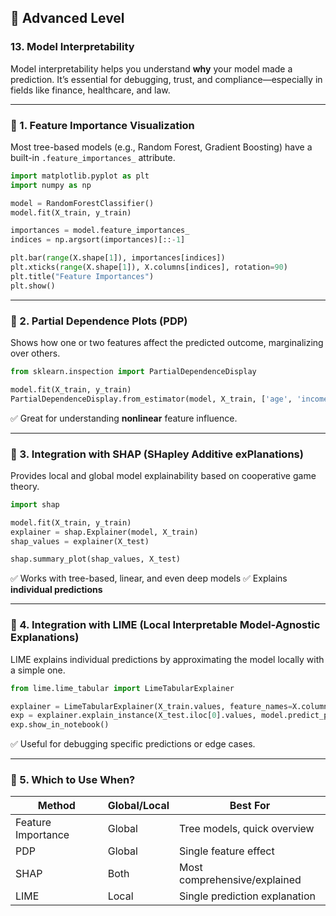 ## 🔵 Advanced Level

### 13. Model Interpretability

Model interpretability helps you understand **why** your model made a prediction. It’s essential for debugging, trust, and compliance—especially in fields like finance, healthcare, and law.

---

### 📌 1. Feature Importance Visualization

Most tree-based models (e.g., Random Forest, Gradient Boosting) have a built-in `.feature_importances_` attribute.

```python
import matplotlib.pyplot as plt
import numpy as np

model = RandomForestClassifier()
model.fit(X_train, y_train)

importances = model.feature_importances_
indices = np.argsort(importances)[::-1]

plt.bar(range(X.shape[1]), importances[indices])
plt.xticks(range(X.shape[1]), X.columns[indices], rotation=90)
plt.title("Feature Importances")
plt.show()
```

---

### 📌 2. Partial Dependence Plots (PDP)

Shows how one or two features affect the predicted outcome, marginalizing over others.

```python
from sklearn.inspection import PartialDependenceDisplay

model.fit(X_train, y_train)
PartialDependenceDisplay.from_estimator(model, X_train, ['age', 'income'])
```

✅ Great for understanding **nonlinear** feature influence.

---

### 📌 3. Integration with SHAP (SHapley Additive exPlanations)

Provides local and global model explainability based on cooperative game theory.

```python
import shap

model.fit(X_train, y_train)
explainer = shap.Explainer(model, X_train)
shap_values = explainer(X_test)

shap.summary_plot(shap_values, X_test)
```

✅ Works with tree-based, linear, and even deep models
✅ Explains **individual predictions**

---

### 📌 4. Integration with LIME (Local Interpretable Model-Agnostic Explanations)

LIME explains individual predictions by approximating the model locally with a simple one.

```python
from lime.lime_tabular import LimeTabularExplainer

explainer = LimeTabularExplainer(X_train.values, feature_names=X.columns, class_names=['No', 'Yes'], mode='classification')
exp = explainer.explain_instance(X_test.iloc[0].values, model.predict_proba)
exp.show_in_notebook()
```

✅ Useful for debugging specific predictions or edge cases.

---

### 📌 5. Which to Use When?

| Method             | Global/Local | Best For                      |
| ------------------ | ------------ | ----------------------------- |
| Feature Importance | Global       | Tree models, quick overview   |
| PDP                | Global       | Single feature effect         |
| SHAP               | Both         | Most comprehensive/explained  |
| LIME               | Local        | Single prediction explanation |
